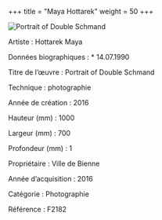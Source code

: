 +++
title = "Maya Hottarek"
weight = 50
+++

![Portrait of Double Schmand](/images/f2182.jpg)

Artiste
: Hottarek Maya

Données biographiques
: \* 14.07.1990

Titre de l’œuvre
: Portrait of Double Schmand


Technique
: photographie

Année de création
: 2016

Hauteur (mm)
: 1000

Largeur (mm)
: 700

Profondeur (mm)
: 1

Propriétaire
: Ville de Bienne

Année d’acquisition
: 2016

Catégorie
: Photographie

Référence
: F2182
